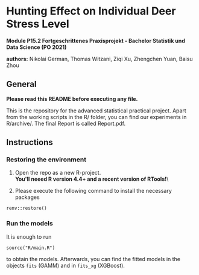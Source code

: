 # Hunting Effect on Individual Deer Stress Level
**Module P15.2 Fortgeschrittenes Praxisprojekt - Bachelor Statistik und Data Science (PO 2021)**

**authors:** Nikolai German, Thomas Witzani, Ziqi Xu, Zhengchen Yuan, Baisu Zhou

## General

**Please read this README before executing any file.**

This is the repository for the advanced statistical practical project.
Apart from the working scripts in the R/ folder, you can find our experiments in R/archive/.
The final Report is called Report.pdf.

## Instructions

### Restoring the environment

  1.  Open the repo as a new R-project.\
  **You'll neeed R version 4.4+ and a recent version of RTools!**\
  
  2.  Please execute the following command to install the necessary packages
  ```
  renv::restore()
  ```
  
### Run the models

It is enough to run
  ```
  source("R/main.R")
  ```
  to obtain the models.
Afterwards, you can find the fitted models in the objects `fits` (GAMM) and in `fits_xg` (XGBoost).
